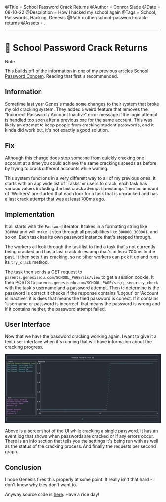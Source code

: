 @Title = School Password Crack Returns
@Author = Connor Slade
@Date = 08-10-22
@Description = How I hacked my school again
@Tags = School, Passwords, Hacking, Genesis
@Path = other/school-password-crack-returns
@Assets = .

---

# 🏫 School Password Crack Returns

<div ad note>
Note

This builds off of the information in one of my previous articles [School Password Concern](school-password-concern).
Reading that first is recommended.

</div>

## Information

Sometime last year Genesis made some changes to their system that broke my old cracking system.
They added a weird feature that removes the "Incorrect Password / Account Inactive" error message if the login attempt is handled too soon after a previous one for the same account.
This was likely an attempt to keep people from cracking student passwords, and it kinda did work but, it's not exactly a good solution.

## Fix

Although this change does stop someone from quickly cracking one account at a time you could achieve the same crackings speeds as before by trying to crack different accounts while waiting.

This system functions in a very different way to all of my previous ones.
It starts with an app wide list of 'Tasks' or users to crack, each task has various values including the last crack attempt timestamp.
Then an amount of 'Workers' are started that each look for a task that is uncracked and has a last crack attempt that was at least 700ms ago.

## Implementation

It all starts with the `Password` iterator.
It takes in a formatting string like `30####` and will make it step through all possibilities like `300000`, `300001`, and so on.
Each task has its own password instance that's stepped through.

The workers all look through the task list to find a task that's not currently being cracked and has a last crack timestamp that's at least 700ms in the past.
It then sets it as cracking, so no other workers can pick it up and runs its `try_crack` method.

The task then sends a GET request to `parents.genesisedu.com/SCHOOL_PAGE/sis/view` to get a session cookie.
It then POSTS to `parents.genesisedu.com/SCHOOL_PAGE/sis/j_security_check` with the task's username and a password attempt.
Then to determine is the password is correct it checks if the response contains 'Logout' or 'Account is inactive', it is does that means the tried password is correct.
If it contains 'Username or password is incorrect' that means the password is wrong and if it contains neither, the password attempt failed.

## User Interface

Now that we have the password cracking working again.
I want to give it a text user interface when it's running that will have information about the cracking progress.

![UI Screenshot](../assets/other/school-password-crack-returns/ui.png)

Above is a screenshot of the UI while cracking a single password.
It has an event log that shows when passwords are cracked or if any errors occur.
There is an info section that tells you the settings it's being run with as well as the status of the cracking process.
And finally the requests per second graph.

## Conclusion

I hope Genesis fixes this properly at some point.
It really isn't that hard - I don't know why they don't want to.

Anyway source code is [here](source-link).
Have a nice day!

[school-password-concern]: /writing/other/school-password-concern
[source-link]: https://github.com/Basicprogrammer10/SchoolPasswordCrack/tree/master/mass_crack
